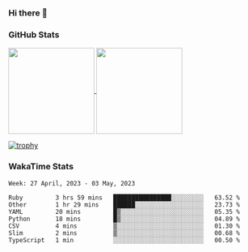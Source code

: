 ### Hi there 👋

### GitHub Stats

<a href="https://github.com/anuraghazra/github-readme-stats">
  <img align="center" height="170px" src="https://github-readme-stats.vercel.app/api/top-langs/?username=tksfjt1024&layout=compact&count_private=true&show_icons=true&show_icons=true&theme=graywhite" />
</a>
<a href="https://github.com/anuraghazra/github-readme-stats">
  <img align="center" height="170px" src="https://github-readme-stats.vercel.app/api?username=tksfjt1024&count_private=true&show_icons=true&show_icons=true&theme=graywhite" />
</a>

[![trophy](https://github-profile-trophy.vercel.app/?username=tksfjt1024)](https://github.com/ryo-ma/github-profile-trophy)

### WakaTime Stats

<!--START_SECTION:waka-->
```text
Week: 27 April, 2023 - 03 May, 2023

Ruby         3 hrs 59 mins   ████████████████░░░░░░░░░   63.52 % 
Other        1 hr 29 mins    ██████░░░░░░░░░░░░░░░░░░░   23.73 % 
YAML         20 mins         █▒░░░░░░░░░░░░░░░░░░░░░░░   05.35 % 
Python       18 mins         █▒░░░░░░░░░░░░░░░░░░░░░░░   04.89 % 
CSV          4 mins          ▒░░░░░░░░░░░░░░░░░░░░░░░░   01.30 % 
Slim         2 mins          ▒░░░░░░░░░░░░░░░░░░░░░░░░   00.68 % 
TypeScript   1 min           ░░░░░░░░░░░░░░░░░░░░░░░░░   00.50 % 
```
<!--END_SECTION:waka-->
